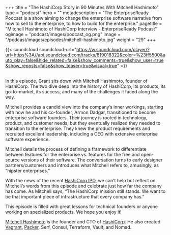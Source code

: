 +++
title = "The HashiCorp Story in 90 Minutes With Mitchell Hashimoto"
type = "podcast"
hero = ""
metadescription = "The EnterpriseReady Podcast is a show aiming to change the enterprise software narrative from how to sell to the enterprise, to how to build for the enterprise."
pagetitle = "Mitchell Hashimoto of HashiCorp Interview - EnterpriseReady Podcast"
ogimage = "podcast/images/podcast_og.png"
image = "/podcast/images/episodes/mitchell-hashimoto.jpg"
weight = "29"
+++

{{< soundcloud soundcloud-url="https://w.soundcloud.com/player/?url=https%3A//api.soundcloud.com/tracks/819018322&color=%23ff5500&auto_play=false&hide_related=false&show_comments=true&show_user=true&show_reposts=false&show_teaser=true&visual=true" >}}

\
In this episode, Grant sits down with Mitchell Hashimoto, founder of HashiCorp. The two dive deep into the history of HashiCorp, its products, its go-to-market, its success, and many of the challenges it faced along the way. 

Mitchell provides a candid view into the company’s inner workings, starting with how he and his co-founder, Armon Dadgar, transitioned to become enterprise software founders. Their journey is rooted in technology, product, and customer needs, but they eventually realized they needed to transition to the enterprise. They knew the product requirements and recruited excellent leadership, including a CEO with extensive enterprise software experience. 

Mitchell details the process of defining a framework to differentiate between features for the enterprise vs. features for the free and open-source versions of their software. The conversation turns to early designer partners/customers and introduces what Mitchell refers to, amusingly, as “hipster enterprises.” 

With the news of the recent [HashiCorp IPO](https://www.hashicorp.com/blog/a-new-chapter-for-hashicorp), we can’t help but reflect on Mitchell’s words from this episode and celebrate just how far the company has come. As Mitchell says, “The HashiCorp mission still stands. We want to be that important piece of infrastructure that every company has.”

This episode is filled with great lessons for technical founders or anyone working on specialized products. We hope you enjoy it!


[Mitchell Hashimoto](https://twitter.com/mitchellh) is the founder and CTO of [HashiCorp](https://www.hashicorp.com/). He also created [Vagrant](https://www.vagrantup.com/), [Packer](https://www.packer.io/), Serf, Consul, Terraform, Vault, and Nomad.